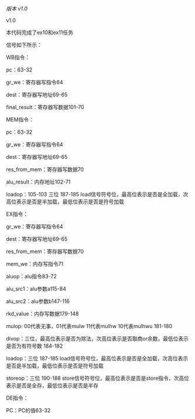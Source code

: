 *版本 v1.0*

v1.0

本代码完成了ex10和ex11任务



信号如下所示：

WB指令：

pc：63-32

gr_we：寄存器写指令64

dest：寄存器写地址69-65

final_result：寄存器写数据101-70

 

MEM指令：

pc：63-32

gr_we：寄存器写指令64

dest：寄存器写地址69-65

res_from_mem：寄存器写数据70

alu_result：内存地址102-71

loadop：105-103 三位 187-185 load信号符号位，最高位表示是否是全加载，次高位表示是否是半加载，最低位表示是否是符号加载

 

EX指令：

gr_we：寄存器写指令64

dest：寄存器写地址69-65

res_from_mem：寄存器写数据70

mem_we：内存写指令71

aluop：alu指令83-72

alu_src1：alu参数a115-84

alu_src2：alu参数b147-116

rkd_value：内存写数据179-148

mulop: 00代表无事，01代表mulw  11代表mulhw  10代表mulhwu 181-180

divop：三位，最高位表示是否为除法，次高位表示是否取商or余数，最低位表示是否为有符号数 184-182

loadop：三位 187-185 load信号符号位，最高位表示是否是全加载，次高位表示是否是半加载，最低位表示是否是符号加载

storeop：三位 190-188 store信号符号位，最高位表示是否是store指令，次高位表示是否是全存，最低位表示是否是半存

 

DE指令：

PC：PC的值63-32
